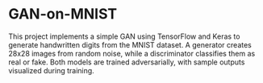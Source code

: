 # GAN-on-MNIST
This project implements a simple GAN using TensorFlow and Keras to generate handwritten digits from the MNIST dataset. A generator creates 28x28 images from random noise, while a discriminator classifies them as real or fake. Both models are trained adversarially, with sample outputs visualized during training.

